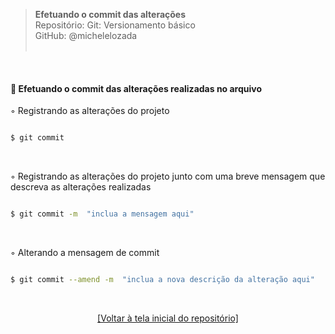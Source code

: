 > **Efetuando o commit das alterações**  
> Repositório: Git: Versionamento básico  
> GitHub: @michelelozada  
&nbsp;
     
&nbsp;  

#### :pushpin: Efetuando o commit das alterações realizadas no arquivo  

◦ Registrando as alterações do projeto
```sh

$ git commit 
```

&nbsp; 

◦ Registrando as alterações do projeto junto com uma breve mensagem que descreva as alterações realizadas  
```sh

$ git commit -m  "inclua a mensagem aqui"
```

&nbsp; 

◦ Alterando a mensagem de commit  
```sh

$ git commit --amend -m  "inclua a nova descrição da alteração aqui"
```

&nbsp;

<div align="center">
<a href="https://github.com/michelelozada/Git-Versionamento-Basico">[Voltar à tela inicial do repositório]</a>
</div>